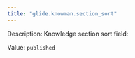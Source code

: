 ```yaml
---
title: "glide.knowman.section_sort"
---
```


Description: Knowledge section sort field:

Value: `published`